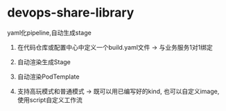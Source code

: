 # devops-share-library

yaml化pipeline,自动生成stage

1. 在代码仓库或配置中心中定义一个build.yaml文件 -> 与业务服务1对1绑定

2. 自动渲染生成Stage

3. 自动渲染PodTemplate

4. 支持高玩模式和普通模式 → 既可以用已编写好的kind, 也可以自定义image, 使用script自定义工作流